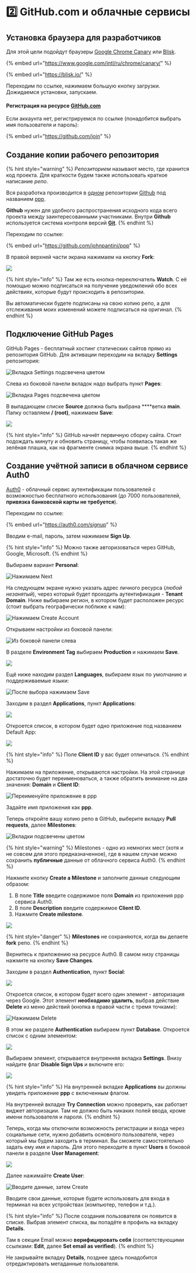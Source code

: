 # 2️⃣ GitHub.com и облачные сервисы

## Установка браузера для разработчиков

Для этой цели подойдут браузеры [Google Chrome Canary](https://www.google.com/intl/ru/chrome/canary/) или [Blisk](https://blisk.io/).

{% embed url="https://www.google.com/intl/ru/chrome/canary/" %}

{% embed url="https://blisk.io/" %}

Переходим по ссылке, нажимаем большую кнопку загрузки. Дожидаемся установки, запускаем.

#### Регистрация на ресурсе [GitHub.com](https://github.com/)

Если аккаунта нет, регистрируемся по ссылке \(понадобится выбрать имя пользователя и пароль\):

{% embed url="https://github.com/join" %}

## Создание копии рабочего репозитория

{% hint style="warning" %}
_Репозиторием_ называют место, где хранится код проекта. Для краткости будем также использовать краткое написание _репо_.

Вся разработка производится в [одном](https://ru.wikipedia.org/wiki/%D0%9C%D0%BE%D0%BD%D0%BE%D1%80%D0%B5%D0%BF%D0%BE%D0%B7%D0%B8%D1%82%D0%BE%D1%80%D0%B8%D0%B9) репозитории [Github](https://github.com/) под названием [ppp](https://github.com/johnpantini/ppp).

**Github** нужен для удобного распространения исходного кода всего проекта между заинтересованными участниками. Внутри **Github** используется система контроля версий [**Git**](https://ru.wikipedia.org/wiki/Git).
{% endhint %}

Переходим по ссылке:

{% embed url="https://github.com/johnpantini/ppp" %}

В правой верхней части экрана нажимаем на кнопку **Fork**:

![](../.gitbook/assets/image%20%28250%29.png)

{% hint style="info" %}
Там же есть кнопка-переключатель **Watch**. С её помощью можно подписаться на получение уведомлений обо всех действиях, которые будут происходить в репозитории.

Вы автоматически будете подписаны на свою копию репо, а для отслеживания моих изменений можете подписаться на оригинал.
{% endhint %}

## Подключение GitHub Pages

GitHub Pages - бесплатный хостинг статических сайтов прямо из репозитория GitHub. Для активации переходим на вкладку **Settings** репозитория:

![&#x412;&#x43A;&#x43B;&#x430;&#x434;&#x43A;&#x430; Settings &#x43F;&#x43E;&#x434;&#x441;&#x432;&#x435;&#x447;&#x435;&#x43D;&#x430; &#x446;&#x432;&#x435;&#x442;&#x43E;&#x43C;](../.gitbook/assets/image%20%28276%29.png)

Слева из боковой панели вкладок надо выбрать пункт **Pages**:

![&#x412;&#x43A;&#x43B;&#x430;&#x434;&#x43A;&#x430; Pages &#x43F;&#x43E;&#x434;&#x441;&#x432;&#x435;&#x447;&#x435;&#x43D;&#x430; &#x446;&#x432;&#x435;&#x442;&#x43E;&#x43C;](../.gitbook/assets/image%20%28237%29.png)

В выпадающем списке **Source** должна быть выбрана ****ветка **main**. Папку оставляем **/ \(root\)**, нажимаем **Save**:

![](../.gitbook/assets/image%20%28275%29.png)

{% hint style="info" %}
GitHub начнёт первичную сборку сайта. Стоит подождать минуту и обновить страницу, чтобы появилась такая же зелёная плашка, как на фрагменте снимка экрана выше.
{% endhint %}

## Создание учётной записи в облачном сервисе Auth0

[Auth0](https://auth0.com/) - облачный сервис аутентификации пользователей с возможностью бесплатного использования \(до 7000 пользователей, **привязка банковской карты не требуется**\).

Переходим по ссылке:

{% embed url="https://auth0.com/signup" %}

Вводим e-mail, пароль, затем нажимаем **Sign Up**.

{% hint style="info" %}
Можно также авторизоваться через GitHub, Google, Microsoft.
{% endhint %}

Выбираем вариант **Personal**:

![&#x41D;&#x430;&#x436;&#x438;&#x43C;&#x430;&#x435;&#x43C; Next](../.gitbook/assets/image%20%28255%29.png)

На следующем экране нужно указать адрес личного ресурса \(_любой незанятый_\), через который будет проходить аутентификация - **Tenant Domain**. Ниже выбираем регион, в котором будет расположен ресурс \(стоит выбрать географически поближе к нам\):

![&#x41D;&#x430;&#x436;&#x438;&#x43C;&#x430;&#x435;&#x43C; Create Account](../.gitbook/assets/image%20%28258%29.png)

Открываем настройки из боковой панели:

![&#x418;&#x437; &#x431;&#x43E;&#x43A;&#x43E;&#x432;&#x43E;&#x439; &#x43F;&#x430;&#x43D;&#x435;&#x43B;&#x438; &#x441;&#x43B;&#x435;&#x432;&#x430;](../.gitbook/assets/image%20%28265%29.png)

В разделе **Environment Tag** выбираем **Production** и нажимаем **Save**.

![](../.gitbook/assets/image%20%28257%29.png)

Ещё ниже находим раздел **Languages**, выбираем язык по умолчанию и поддерживаемые языки:

![&#x41F;&#x43E;&#x441;&#x43B;&#x435; &#x432;&#x44B;&#x431;&#x43E;&#x440;&#x430; &#x43D;&#x430;&#x436;&#x438;&#x43C;&#x430;&#x435;&#x43C; Save](../.gitbook/assets/image%20%28270%29.png)

Заходим в раздел **Applications**, пункт **Applications**:

![](../.gitbook/assets/image%20%28254%29.png)

Откроется список, в котором будет одно приложение под названием Default App:

![](../.gitbook/assets/image%20%28262%29.png)

{% hint style="info" %}
Поле **Client ID** у вас будет отличаться.
{% endhint %}

Нажимаем на приложение, открываются настройки. На этой странице достаточно будет переименоваться, а также обратить внимание на два значения: **Domain** и **Client ID**:

![&#x41F;&#x435;&#x440;&#x435;&#x438;&#x43C;&#x435;&#x43D;&#x443;&#x439;&#x442;&#x435; &#x43F;&#x440;&#x438;&#x43B;&#x43E;&#x436;&#x435;&#x43D;&#x438;&#x435; &#x432; ppp](../.gitbook/assets/image%20%28272%29.png)

Задайте имя приложения как **ppp**.

Теперь откройте вашу копию репо в GitHub, выберите вкладку **Pull requests**, далее **Milestones**:

![&#x412;&#x43A;&#x43B;&#x430;&#x434;&#x43A;&#x438; &#x43F;&#x43E;&#x434;&#x441;&#x432;&#x435;&#x447;&#x435;&#x43D;&#x44B; &#x446;&#x432;&#x435;&#x442;&#x43E;&#x43C;](../.gitbook/assets/image%20%28259%29.png)

{% hint style="warning" %}
Milestones - одно из немногих мест \(хотя и не совсем для этого предназначенное\), где в нашем случае можно сохранить **публичные** данные от облачного сервиса Auth0.
{% endhint %}

Нажмите кнопку **Create a Milestone** и заполните данные следующим образом:

1. В поле **Title** введите содержимое поля **Domain** из приложения ppp сервиса Auth0.
2. В поле **Description** введите содержимое **Client ID**.
3. Нажмите **Create milestone**.

![](../.gitbook/assets/image%20%28263%29.png)

{% hint style="danger" %}
**Milestones** не сохраняются, когда вы делаете **fork** репо.
{% endhint %}

Вернитесь к приложению на ресурсе Auth0. В самом низу страницы нажмите на кнопку **Save Changes**.

Заходим в раздел **Authentication**, пункт **Social**:

![](../.gitbook/assets/image%20%28269%29.png)

Откроется список, в котором будет всего один элемент - авторизация через Google. Этот элемент **необходимо удалить**, выбрав действие **Delete** из меню действий \(кнопка в правой части с тремя точками\):

![&#x41D;&#x430;&#x436;&#x438;&#x43C;&#x430;&#x435;&#x43C; Delete](../.gitbook/assets/image%20%28274%29.png)

В этом же разделе **Authentication** выбираем пункт **Database**. Откроется список с одним элементом:

![](../.gitbook/assets/image%20%28267%29.png)

Выбираем элемент, открывается внутренняя вкладка **Settings**. Внизу найдите флаг **Disable Sign Ups** и включите его:

![](../.gitbook/assets/image%20%28260%29.png)

{% hint style="info" %}
На внутренней вкладке **Applications** вы должны увидеть приложение **ppp** с включенным флагом.

На внутренней вкладке **Try Connection** можно проверить, как работает виджет авторизации. Там не должно быть никаких полей ввода, кроме имени пользователя и пароля.
{% endhint %}

Теперь, когда мы отключили возможность регистрации и входа через социальные сети, нужно добавить основного пользователя, через который мы будем заходить в терминал. Вы сможете самостоятельно задать ему имя и пароль. Для этого переходите в пункт **Users** в боковой панели в разделе **User Management**:

![](../.gitbook/assets/image%20%28261%29.png)

Далее нажимайте **Create User**:

![&#x412;&#x432;&#x43E;&#x434;&#x438;&#x442;&#x435; &#x434;&#x430;&#x43D;&#x43D;&#x44B;&#x435;, &#x437;&#x430;&#x442;&#x435;&#x43C; Create](../.gitbook/assets/image%20%28253%29.png)

Вводите свои данные, которые будете использовать для входа в терминал на всех устройствах \(компьютер, телефон и т.д.\).

{% hint style="info" %}
После создания пользователя он появится в списке. Выбрав элемент списка, вы попадёте в профиль на вкладку **Details**.

Там в секции Email можно **верифицировать себя** \(соответствующими ссылками: **Edit**, далее **Set email as verified**\).
{% endhint %}

Не закрывайте вкладку **Details**, позднее здесь понадобится отредактировать метаданные пользователя.

